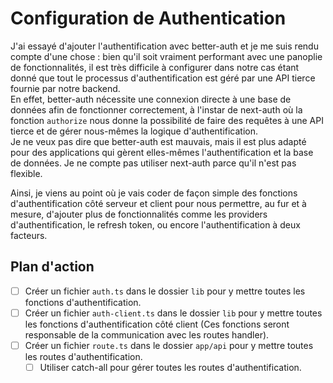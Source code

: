 # Configuration de Authentication

J'ai essayé d'ajouter l'authentification avec better-auth et je me suis rendu compte d'une chose : bien qu'il soit vraiment performant avec une panoplie de fonctionnalités, il est très difficile à configurer dans notre cas étant donné que tout le processus d'authentification est géré par une API tierce fournie par notre backend.  
En effet, better-auth nécessite une connexion directe à une base de données afin de fonctionner correctement, à l'instar de next-auth où la fonction `authorize` nous donne la possibilité de faire des requêtes à une API tierce et de gérer nous-mêmes la logique d'authentification.  
Je ne veux pas dire que better-auth est mauvais, mais il est plus adapté pour des applications qui gèrent elles-mêmes l'authentification et la base de données. Je ne compte pas utiliser next-auth parce qu'il n'est pas flexible.

Ainsi, je viens au point où je vais coder de façon simple des fonctions d'authentification côté serveur et client pour nous permettre, au fur et à mesure, d'ajouter plus de fonctionnalités comme les providers d'authentification, le refresh token, ou encore l'authentification à deux facteurs.

## Plan d'action

-   [ ] Créer un fichier `auth.ts` dans le dossier `lib` pour y mettre toutes les fonctions d'authentification.
-   [ ] Créer un fichier `auth-client.ts` dans le dossier `lib` pour y mettre toutes les fonctions d'authentification côté client (Ces fonctions seront responsable de la communication avec les routes handler).
-   [ ] Créer un fichier `route.ts` dans le dossier `app/api` pour y mettre toutes les routes d'authentification.
    -   [ ] Utiliser catch-all pour gérer toutes les routes d'authentification.
